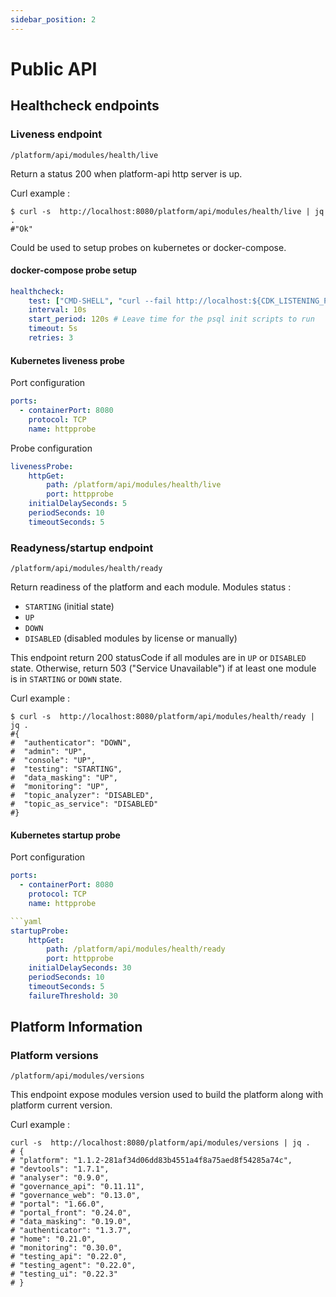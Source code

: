 ```yaml
---
sidebar_position: 2
---
```


# Public API

## Healthcheck endpoints

### Liveness endpoint
 `/platform/api/modules/health/live`

Return a status 200 when platform-api http server is up.  

Curl example :
```shell
$ curl -s  http://localhost:8080/platform/api/modules/health/live | jq .
#"Ok"
```

Could be used to setup probes on kubernetes or docker-compose. 

#### docker-compose probe setup


```yaml
healthcheck:
    test: ["CMD-SHELL", "curl --fail http://localhost:${CDK_LISTENING_PORT:-8080}/platform/api/modules/health/live"]
    interval: 10s
    start_period: 120s # Leave time for the psql init scripts to run
    timeout: 5s
    retries: 3
```

#### Kubernetes liveness probe

Port configuration

```yaml
ports:
  - containerPort: 8080
    protocol: TCP
    name: httpprobe 
```
Probe configuration

```yaml
livenessProbe:
    httpGet:
        path: /platform/api/modules/health/live
        port: httpprobe
    initialDelaySeconds: 5
    periodSeconds: 10
    timeoutSeconds: 5
```

### Readyness/startup endpoint
`/platform/api/modules/health/ready`

Return readiness of the platform and each module.
Modules status  :
- `STARTING` (initial state)
- `UP`
- `DOWN`
- `DISABLED` (disabled modules by license or manually)

This endpoint return 200 statusCode if all modules are in `UP` or `DISABLED` state.
Otherwise, return 503 ("Service Unavailable") if at least one module is in `STARTING` or `DOWN` state.

Curl example :
```shell
$ curl -s  http://localhost:8080/platform/api/modules/health/ready | jq .
#{
#  "authenticator": "DOWN",
#  "admin": "UP",
#  "console": "UP",
#  "testing": "STARTING",
#  "data_masking": "UP",
#  "monitoring": "UP",
#  "topic_analyzer": "DISABLED",
#  "topic_as_service": "DISABLED"
#}
```

#### Kubernetes startup probe

Port configuration

```yaml
ports:
  - containerPort: 8080
    protocol: TCP
    name: httpprobe 

```yaml
startupProbe:
    httpGet:
        path: /platform/api/modules/health/ready
        port: httpprobe
    initialDelaySeconds: 30
    periodSeconds: 10
    timeoutSeconds: 5
    failureThreshold: 30
```

## Platform Information

### Platform versions
`/platform/api/modules/versions`

This endpoint expose modules version used to build the platform along with platform current version.

Curl example :
```shell
curl -s  http://localhost:8080/platform/api/modules/versions | jq .
# {
# "platform": "1.1.2-281af34d06dd83b4551a4f8a75aed8f54285a74c",
# "devtools": "1.7.1",
# "analyser": "0.9.0",
# "governance_api": "0.11.11",
# "governance_web": "0.13.0",
# "portal": "1.66.0",
# "portal_front": "0.24.0",
# "data_masking": "0.19.0",
# "authenticator": "1.3.7",
# "home": "0.21.0",
# "monitoring": "0.30.0",
# "testing_api": "0.22.0",
# "testing_agent": "0.22.0",
# "testing_ui": "0.22.3"
# }
```

